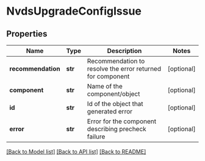 # NvdsUpgradeConfigIssue

## Properties
Name | Type | Description | Notes
------------ | ------------- | ------------- | -------------
**recommendation** | **str** | Recommendation to resolve the error returned for component | [optional] 
**component** | **str** | Name of the component/object | [optional] 
**id** | **str** | Id of the object that generated error | [optional] 
**error** | **str** | Error for the component describing precheck failure | [optional] 

[[Back to Model list]](../README.md#documentation-for-models) [[Back to API list]](../README.md#documentation-for-api-endpoints) [[Back to README]](../README.md)

